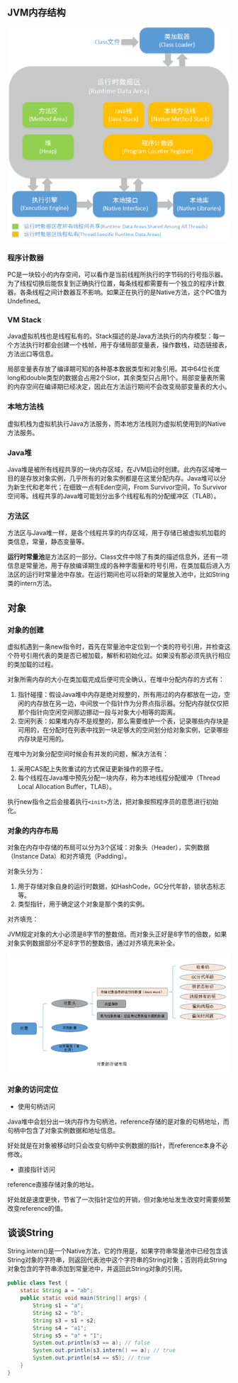 ## JVM内存结构
![JVM内存结构](JVM内存结构.png)

### 程序计数器

PC是一块较小的内存空间，可以看作是当前线程所执行的字节码的行号指示器。为了线程切换后能恢复到正确执行位置，每条线程都需要有一个独立的程序计数器。各条线程之间计数器互不影响。如果正在执行的是Native方法，这个PC值为Undefined。

### VM Stack

Java虚拟机栈也是线程私有的。Stack描述的是Java方法执行的内存模型：每一个方法执行时都会创建一个栈帧，用于存储局部变量表，操作数栈，动态链接表，方法出口等信息。

局部变量表存放了编译期可知的各种基本数据类型和对象引用。其中64位长度long和double类型的数据会占用2个Slot，其余类型只占用1个。局部变量表所需的内存空间在编译期已经决定，因此在方法运行期间不会改变局部变量表的大小。

### 本地方法栈

虚拟机栈为虚拟机执行Java方法服务，而本地方法栈则为虚拟机使用到的Native方法服务。

### Java堆

Java堆是被所有线程共享的一块内存区域，在JVM启动时创建。此内存区域唯一目的是存放对象实例，几乎所有的对象实例都是在这里分配内存。Java堆可以分为新生代和老年代；在细致一点有Eden空间，From Survivor空间，To Survivor空间等。线程共享的Java堆可能划分出多个线程私有的分配缓冲区（TLAB）。

### 方法区

方法区与Java堆一样，是各个线程共享的内存区域，用于存储已被虚拟机加载的类信息，常量，静态变量等。

**运行时常量池**是方法区的一部分。Class文件中除了有类的描述信息外，还有一项信息是常量池，用于存放编译期生成的各种字面量和符号引用，在类加载后进入方法区的运行时常量池中存放。在运行期间也可以将新的常量放入池中，比如String类的intern方法。

## 对象
### 对象的创建

虚拟机遇到一条new指令时，首先在常量池中定位到一个类的符号引用，并检查这个符号引用代表的类是否已被加载，解析和初始化过。如果没有那必须先执行相应的类加载的过程。

对象所需内存的大小在类加载完成后便可完全确认，在堆中分配内存的方式有：

1. 指针碰撞：假设Java堆中内存是绝对规整的，所有用过的内存都放在一边，空闲的内存放在另一边，中间放一个指针作为分界点指示器。分配内存就仅仅把那个指针向空闲空间那边挪动一段与对象大小相等的距离。
2. 空闲列表：如果堆内存不是规整的，那么需要维护一个表，记录哪些内存块是可用的，在分配时在列表中找到一块足够大的空间划分给对象实例，记录哪些内存块是可用的。

在堆中为对象分配空间时候会有并发的问题，解决方法有：

1. 采用CAS配上失败重试的方式保证更新操作的原子性。
2. 每个线程在Java堆中预先分配一块内存，称为本地线程分配缓冲（Thread Local Allocation Buffer，TLAB）。

执行new指令之后会接着执行`<init>`方法，把对象按照程序员的意愿进行初始化。

### 对象的内存布局

对象在内存中存储的布局可以分为3个区域：对象头（Header），实例数据（Instance Data）和对齐填充（Padding）。

对象头分为：

1. 用于存储对象自身的运行时数据，如HashCode，GC分代年龄，锁状态标志等。
2. 类型指针，用于确定这个对象是那个类的实例。

对齐填充：

JVM规定对象的大小必须是8字节的整数倍。而对象头正好是8字节的倍数，如果对象实例数据部分不足8字节的整数倍，通过对齐填充来补全。

![对象的内存布局](对象的内存布局.png)

### 对象的访问定位

- 使用句柄访问

Java堆中会划分出一块内存作为句柄池，reference存储的是对象的句柄地址，而句柄中包含了对象实例数据和地址信息。

好处就是在对象被移动时只会改变句柄中实例数据的指针，而reference本身不必修改。

- 直接指针访问

reference直接存储对象的地址。

好处就是速度更快，节省了一次指针定位的开销，但对象地址发生改变时需要频繁改变reference的值。



## 谈谈String

String.intern()是一个Native方法，它的作用是，如果字符串常量池中已经包含该String对象的字符串，则返回代表池中这个字符串的String对象；否则将此String对象包含的字符串添加到常量池中，并返回此String对象的引用。

```java
public class Test {
    static String a = "ab";
    public static void main(String[] args) {
        String s1 = "a";
        String s2 = "b";
        String s3 = s1 + s2;
        String s4 = "a1";
        String s5 = "a" + "1";
        System.out.println(s3 == a); // false
        System.out.println(s3.intern() == a); // true
        System.out.println(s4 == s5); // true
    }
}
```




